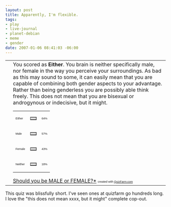```yaml
--- 
layout: post
title: Apparently, I'm flexible.
tags: 
- play
- live-journal
- planet-debian
- meme
- gender
date: 2007-01-06 08:41:03 -06:00
---
```

<table border="0" cellspacing="0" cellpadding="5" width="600">
<tbody>
<tr>
<td><img src="http://quizfarm.com/images/1142421770ladies_and_mens_toilet_sig.gif" alt="" /></td>
<td>You scored as <strong>Either</strong>. You brain is neither specifically male, nor female in the way you perceive your surroundings. As bad as this may sound to some, it can easily mean that you are capable of combining both  gender aspects to your advantage. Rather than being genderless you are possibly able think freely. This does not mean that you are bisexual or androgynous or indecisive, but it might.
<table border="0" cellspacing="0" cellpadding="0" width="300">
<tbody>
<tr>
<td><span style="font-family: Arial; font-size: xx-small;">Either</span></td>
<td>
<table border="1" cellspacing="0" cellpadding="0" width="64" bgcolor="#dddddd">
<tbody>
<tr>
<td></td>
</tr>
</tbody></table>
</td>
<td><span style="font-family: Arial; font-size: xx-small;">64%</span></td>
</tr>
<tr>
<td><span style="font-family: Arial; font-size: xx-small;">Male</span></td>
<td>
<table border="1" cellspacing="0" cellpadding="0" width="57" bgcolor="#dddddd">
<tbody>
<tr>
<td></td>
</tr>
</tbody></table>
</td>
<td><span style="font-family: Arial; font-size: xx-small;">57%</span></td>
</tr>
<tr>
<td><span style="font-family: Arial; font-size: xx-small;">Female</span></td>
<td>
<table border="1" cellspacing="0" cellpadding="0" width="43" bgcolor="#dddddd">
<tbody>
<tr>
<td></td>
</tr>
</tbody></table>
</td>
<td><span style="font-family: Arial; font-size: xx-small;">43%</span></td>
</tr>
<tr>
<td><span style="font-family: Arial; font-size: xx-small;">Neither</span></td>
<td>
<table border="1" cellspacing="0" cellpadding="0" width="18" bgcolor="#dddddd">
<tbody>
<tr>
<td></td>
</tr>
</tbody></table>
</td>
<td><span style="font-family: Arial; font-size: xx-small;">18%</span></td>
</tr>
</tbody></table>
<a href="http://quizfarm.com/test.php?q_id=105370">Should you be MALE or FEMALE?*</a>
<span style="font-family: Arial; font-size: xx-small;">created with <a href="http://quizfarm.com">QuizFarm.com</a></span></td>
</tr>
</tbody></table>
This quiz was blissfully short.  I've seen ones at quizfarm go hundreds long.  I love the "this does not mean xxxx, but it might" complete cop-out.
